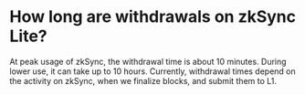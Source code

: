 # How long are withdrawals on zkSync Lite?
At peak usage of zkSync, the withdrawal time is about 10 minutes. During lower use, it can take up to 10 hours. Currently, withdrawal times depend on the activity on zkSync, when we finalize blocks, and submit them to L1.
